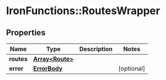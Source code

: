 # IronFunctions::RoutesWrapper

## Properties
Name | Type | Description | Notes
------------ | ------------- | ------------- | -------------
**routes** | [**Array&lt;Route&gt;**](Route.md) |  | 
**error** | [**ErrorBody**](ErrorBody.md) |  | [optional] 


